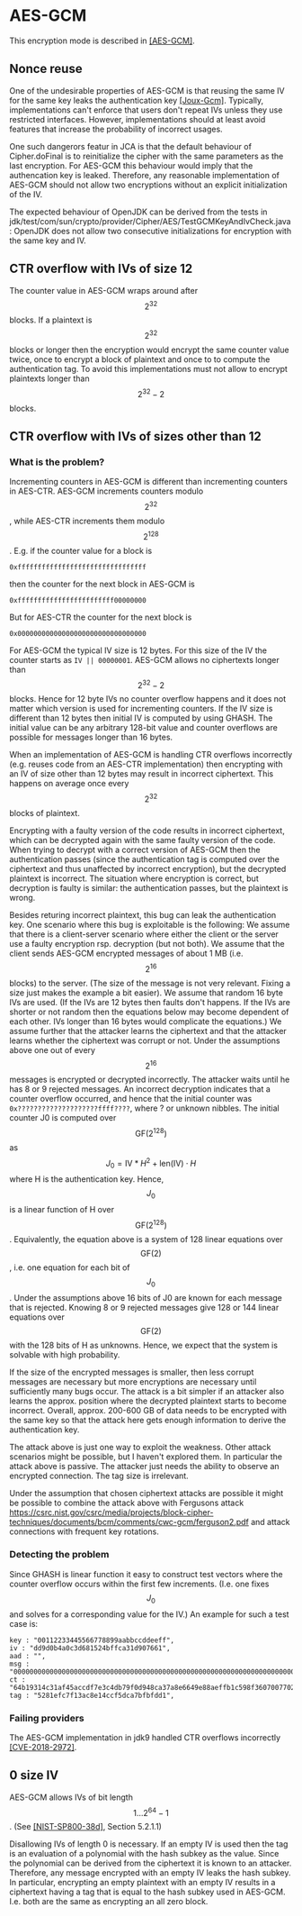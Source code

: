 # AES-GCM

This encryption mode is described in [[AES-GCM]](bib.md#aes-gcm).

## Nonce reuse

One of the undesirable properties of AES-GCM is that reusing the same IV for the
same key leaks the authentication key [[Joux-Gcm]](bib.md#joux-gcm). Typically,
implementations can't enforce that users don't repeat IVs unless they use
restricted interfaces. However, implementations should at least avoid features
that increase the probability of incorrect usages.

One such dangerors featur in JCA is that the default behaviour of Cipher.doFinal
is to reinitialize the cipher with the same parameters as the last encryption.
For AES-GCM this behaviour would imply that the authencation key is leaked.
Therefore, any reasonable implementation of AES-GCM should not allow two
encryptions without an explicit initialization of the IV.

The expected behaviour of OpenJDK can be derived from the tests in
jdk/test/com/sun/crypto/provider/Cipher/AES/TestGCMKeyAndIvCheck.java: OpenJDK
does not allow two consecutive initializations for encryption with the same key
and IV.

## CTR overflow with IVs of size 12

The counter value in AES-GCM wraps around after $$2^{32}$$ blocks. If a
plaintext is $$2^{32}$$ blocks or longer then the encryption would encrypt the
same counter value twice, once to encrypt a block of plaintext and once to to
compute the authentication tag. To avoid this implementations must not allow to
encrypt plaintexts longer than $$2^{32}-2$$ blocks.

## CTR overflow with IVs of sizes other than 12

### What is the problem?

Incrementing counters in AES-GCM is different than incrementing counters in
AES-CTR. AES-GCM increments counters modulo $$2^{32}$$, while AES-CTR increments
them modulo $$2^{128}$$. E.g. if the counter value for a block is

```
0xffffffffffffffffffffffffffffffff
```

then the counter for the next block in AES-GCM is

```
0xffffffffffffffffffffffff00000000
```

But for AES-CTR the counter for the next block is

```
0x00000000000000000000000000000000
```

For AES-GCM the typical IV size is 12 bytes. For this size of the IV the counter
starts as `IV || 00000001`. AES-GCM allows no ciphertexts longer than
$$2^{32}-2$$ blocks. Hence for 12 byte IVs no counter overflow happens and it
does not matter which version is used for incrementing counters. If the IV size
is different than 12 bytes then initial IV is computed by using GHASH. The
initial value can be any arbitrary 128-bit value and counter overflows are
possible for messages longer than 16 bytes.

When an implementation of AES-GCM is handling CTR overflows incorrectly (e.g.
reuses code from an AES-CTR implementation) then encrypting with an IV of size
other than 12 bytes may result in incorrect ciphertext. This happens on average
once every $$2^{32}$$ blocks of plaintext.

Encrypting with a faulty version of the code results in incorrect ciphertext,
which can be decrypted again with the same faulty version of the code. When
trying to decrypt with a correct version of AES-GCM then the authentication
passes (since the authentication tag is computed over the ciphertext and thus
unaffected by incorrect encryption), but the decrypted plaintext is incorrect.
The situation where encryption is correct, but decryption is faulty is similar:
the authentication passes, but the plaintext is wrong.

Besides returing incorrect plaintext, this bug can leak the authentication key.
One scenario where this bug is exploitable is the following: We assume that
there is a client-server scenario where either the client or the server use a
faulty encryption rsp. decryption (but not both). We assume that the client
sends AES-GCM encrypted messages of about 1 MB (i.e. $$2^{16}$$ blocks) to the
server. (The size of the message is not very relevant. Fixing a size just makes
the example a bit easier). We assume that random 16 byte IVs are used. (If the
IVs are 12 bytes then faults don't happens. If the IVs are shorter or not random
then the equations below may become dependent of each other. IVs longer than 16
bytes would complicate the equations.) We assume further that the attacker
learns the ciphertext and that the attacker learns whether the ciphertext was
corrupt or not. Under the assumptions above one out of every $$2^{16}$$ messages
is encrypted or decrypted incorrectly. The attacker waits until he has 8 or 9
rejected messages. An incorrect decryption indicates that a counter overflow
occurred, and hence that the initial counter was
`0x????????????????????ffff????`, where ? or unknown nibbles. The initial
counter J0 is computed over $$\mbox{GF}(2^{128})$$ as
$$J_0 = \mbox{IV} * H^2 +
\mbox{len}(\mbox{IV})\cdot H$$ where H is the
authentication key. Hence, $$J_0$$ is a linear function of H over
$$\mbox{GF}(2^{128})$$. Equivalently, the equation above is a system of 128
linear equations over $$\mbox{GF}(2)$$, i.e. one equation for each bit of
$$J_0$$. Under the assumptions above 16 bits of J0 are known for each message
that is rejected. Knowing 8 or 9 rejected messages give 128 or 144 linear
equations over $$\mbox{GF}(2)$$ with the 128 bits of H as unknowns. Hence, we
expect that the system is solvable with high probability.

If the size of the encrypted messages is smaller, then less corrupt messages are
necessary but more encryptions are necessary until sufficiently many bugs occur.
The attack is a bit simpler if an attacker also learns the approx. position
where the decrypted plaintext starts to become incorrect. Overall, approx.
200-600 GB of data needs to be encrypted with the same key so that the attack
here gets enough information to derive the authentication key.

The attack above is just one way to exploit the weakness. Other attack scenarios
might be possible, but I haven't explored them. In particular the attack above
is passive. The attacker just needs the ability to observe an encrypted
connection. The tag size is irrelevant.

Under the assumption that chosen ciphertext attacks are possible it might be
possible to combine the attack above with Fergusons attack
https://csrc.nist.gov/csrc/media/projects/block-cipher-techniques/documents/bcm/comments/cwc-gcm/ferguson2.pdf
and attack connections with frequent key rotations.

### Detecting the problem

Since GHASH is linear function it easy to construct test vectors where the
counter overflow occurs within the first few increments. (I.e. one fixes $$J_0$$
and solves for a corresponding value for the IV.) An example for such a test
case is:

```
key : "00112233445566778899aabbccddeeff",
iv : "dd9d0b4a0c3d681524bffca31d907661",
aad : "",
msg : "00000000000000000000000000000000000000000000000000000000000000000000000000000000",
ct : "64b19314c31af45accdf7e3c4db79f0d948ca37a8e6649e88aeffb1c598f3607007702417ea0e0bc",
tag : "5281efc7f13ac8e14ccf5dca7bfbfdd1",
```

### Failing providers

The AES-GCM implementation in jdk9 handled CTR overflows incorrectly
[[CVE-2018-2972]](bib.md#cve-2018-2972).

## 0 size IV

AES-GCM allows IVs of bit length $$1 \ldots 2^{64}-1$$. (See
[[NIST-SP800-38d]](bib.md#nist-sp800-38d), Section 5.2.1.1)

Disallowing IVs of length 0 is necessary. If an empty IV is used then the tag is
an evaluation of a polynomial with the hash subkey as the value. Since the
polynomial can be derived from the ciphertext it is known to an attacker.
Therefore, any message encrypted with an empty IV leaks the hash subkey. In
particular, encrypting an empty plaintext with an empty IV results in a
ciphertext having a tag that is equal to the hash subkey used in AES-GCM. I.e.
both are the same as encrypting an all zero block.
